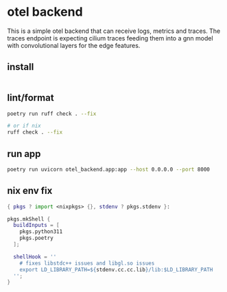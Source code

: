 # otel backend

This is a simple otel backend that can receive logs, metrics and traces.
The traces endpoint is expecting cilium traces feeding them into
a gnn model with convolutional layers for the edge features.

## install

```bash
```

## lint/format

```bash
poetry run ruff check . --fix

# or if nix
ruff check . --fix
```

## run app

```bash
poetry run uvicorn otel_backend.app:app --host 0.0.0.0 --port 8000
```

## nix env fix

```nix
{ pkgs ? import <nixpkgs> {}, stdenv ? pkgs.stdenv }:

pkgs.mkShell {
  buildInputs = [
    pkgs.python311
    pkgs.poetry
  ];

  shellHook = ''
    # fixes libstdc++ issues and libgl.so issues
    export LD_LIBRARY_PATH=${stdenv.cc.cc.lib}/lib:$LD_LIBRARY_PATH
  '';
}
```
